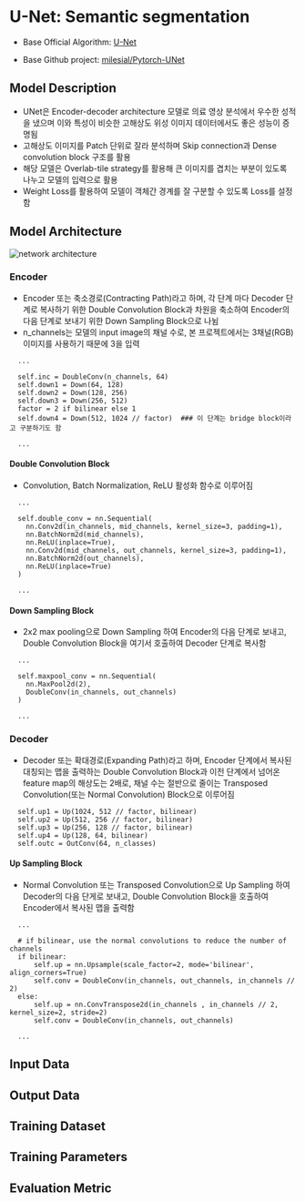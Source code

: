 # U-Net: Semantic segmentation

- Base Official Algorithm: [U-Net](https://arxiv.org/abs/1505.04597)

- Base Github project: [milesial/Pytorch-UNet](https://github.com/milesial/Pytorch-UNet)

## Model Description
- UNet은 Encoder-decoder architecture 모델로 의료 영상 분석에서 우수한 성적을 냈으며 이와 특성이 비슷한 고해상도 위성 이미지 데이터에서도 좋은 성능이 증명됨
- 고해상도 이미지를 Patch 단위로 잘라 분석하며 Skip connection과 Dense convolution block 구조를 활용
- 해당 모델은 Overlab-tile strategy를 활용해 큰 이미지를 겹치는 부분이 있도록 나누고 모델의 입력으로 활용
- Weight Loss를 활용하여 모델이 객체간 경계를 잘 구분할 수 있도록 Loss를 설정함

## Model Architecture
![network architecture](https://i.imgur.com/jeDVpqF.png)

### Encoder
- Encoder 또는 축소경로(Contracting Path)라고 하며, 각 단계 마다 Decoder 단계로 복사하기 위한 Double Convolution Block과 차원을 축소하여 Encoder의 다음 단계로 보내기 위한 Down Sampling Block으로 나뉨
- n_channels는 모델의 input image의 채널 수로, 본 프로젝트에서는 3채널(RGB) 이미지를 사용하기 때문에 3을 입력

```
  ...

  self.inc = DoubleConv(n_channels, 64)
  self.down1 = Down(64, 128)
  self.down2 = Down(128, 256)
  self.down3 = Down(256, 512)
  factor = 2 if bilinear else 1
  self.down4 = Down(512, 1024 // factor)  ### 이 단계는 bridge block이라고 구분하기도 함

  ...
```
#### Double Convolution Block
- Convolution, Batch Normalization, ReLU 활성화 함수로 이루어짐
```
  ...

  self.double_conv = nn.Sequential(
    nn.Conv2d(in_channels, mid_channels, kernel_size=3, padding=1),
    nn.BatchNorm2d(mid_channels),
    nn.ReLU(inplace=True),
    nn.Conv2d(mid_channels, out_channels, kernel_size=3, padding=1),
    nn.BatchNorm2d(out_channels),
    nn.ReLU(inplace=True)
  )

  ...
```

#### Down Sampling Block
- 2x2 max pooling으로 Down Sampling 하여 Encoder의 다음 단계로 보내고, Double Convolution Block을 여기서 호출하여 Decoder 단계로 복사함
```
  ...

  self.maxpool_conv = nn.Sequential(
    nn.MaxPool2d(2),
    DoubleConv(in_channels, out_channels)
  )

  ...
```
### Decoder
- Decoder 또는 확대경로(Expanding Path)라고 하며, Encoder 단계에서 복사된 대칭되는 맵을 출력하는 Double Convolution Block과 이전 단계에서 넘어온 feature map의 해상도는 2배로, 채널 수는 절반으로 줄이는 Transposed Convolution(또는 Normal Convolution) Block으로 이루어짐 
```
  self.up1 = Up(1024, 512 // factor, bilinear)
  self.up2 = Up(512, 256 // factor, bilinear)
  self.up3 = Up(256, 128 // factor, bilinear)
  self.up4 = Up(128, 64, bilinear)
  self.outc = OutConv(64, n_classes)
```
#### Up Sampling Block
- Normal Convolution 또는 Transposed Convolution으로 Up Sampling 하여 Decoder의 다음 단게로 보내고, Double Convolution Block을 호출하여 Encoder에서 복사된 맵을 출력함
```
  ...

  # if bilinear, use the normal convolutions to reduce the number of channels
  if bilinear:
      self.up = nn.Upsample(scale_factor=2, mode='bilinear', align_corners=True)
      self.conv = DoubleConv(in_channels, out_channels, in_channels // 2)
  else:
      self.up = nn.ConvTranspose2d(in_channels , in_channels // 2, kernel_size=2, stride=2)
      self.conv = DoubleConv(in_channels, out_channels)

  ...
```

## Input Data


## Output Data

## Training Dataset

## Training Parameters

## Evaluation Metric

